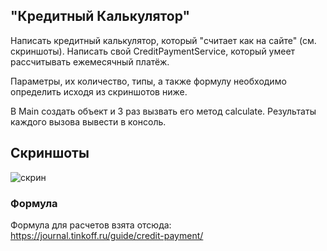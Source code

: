 ## "Кредитный Калькулятор"

Hаписать кредитный калькулятор, который "считает как на сайте" (см. скриншоты). 
Написать свой CreditPaymentService, который умеет рассчитывать ежемесячный платёж.

Параметры, их количество, типы, а также формулу необходимо определить исходя из скриншотов ниже.

В Main создать объект и 3 раз вызвать его метод calculate. Результаты каждого вызова вывести в консоль.

## Скриншоты
![скрин](master/examplescreen.png)
### Формула 
Формула для расчетов взята отсюда:
https://journal.tinkoff.ru/guide/credit-payment/
